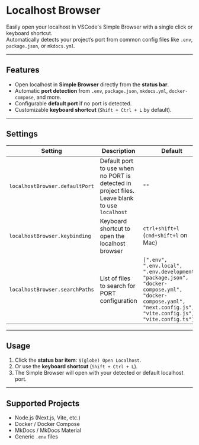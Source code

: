 # Localhost Browser

Easily open your localhost in VSCode's Simple Browser with a single click or keyboard shortcut.  
Automatically detects your project’s port from common config files like `.env`, `package.json`, or `mkdocs.yml`.

---

## Features

- Open localhost in **Simple Browser** directly from the **status bar**.
- Automatic **port detection** from `.env`, `package.json`, `mkdocs.yml`, `docker-compose`, and more.
- Configurable **default port** if no port is detected.
- Customizable **keyboard shortcut** (`Shift + Ctrl + L` by default).

---

## Settings

| Setting                        | Description                                                                                   | Default                                                                                                                                                         |
| ------------------------------ | --------------------------------------------------------------------------------------------- | --------------------------------------------------------------------------------------------------------------------------------------------------------------- |
| `localhostBrowser.defaultPort` | Default port to use when no PORT is detected in project files. Leave blank to use `localhost` | `""`                                                                                                                                                            |
| `localhostBrowser.keybinding`  | Keyboard shortcut to open the localhost browser                                               | `ctrl+shift+l` (`cmd+shift+l` on Mac)                                                                                                                           |
| `localhostBrowser.searchPaths` | List of files to search for PORT configuration                                                | `[".env", ".env.local", ".env.development", "package.json", "docker-compose.yml", "docker-compose.yaml", "next.config.js", "vite.config.js", "vite.config.ts"]` |

---

## Usage

1. Click the **status bar item**: `$(globe) Open Localhost`.
2. Or use the **keyboard shortcut** (`Shift + Ctrl + L`).
3. The Simple Browser will open with your detected or default localhost port.

---

## Supported Projects

- Node.js (Next.js, Vite, etc.)
- Docker / Docker Compose
- MkDocs / MkDocs Material
- Generic `.env` files
